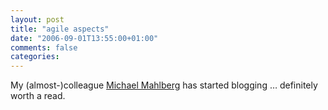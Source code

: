 ```yaml
---
layout: post
title: "agile aspects"
date: "2006-09-01T13:55:00+01:00"
comments: false
categories: 
---
```


<p>My (almost-)colleague <a href="http://agile-aspects.blogspot.com/">Michael Mahlberg</a> has started blogging &#8230; definitely worth a read.</p>


